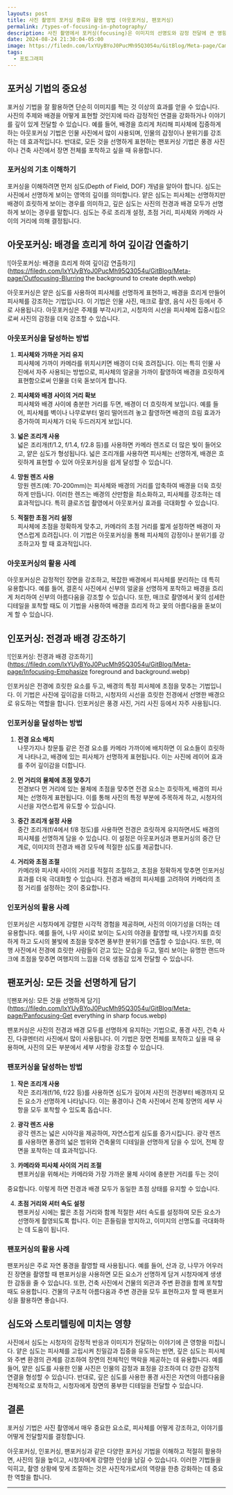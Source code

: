 ```yaml
---
layouts: post
title: 사진 촬영의 포커싱 종류와 활용 방법 (아웃포커싱, 팬포커싱)
permalink: /types-of-focusing-in-photography/
description: 사진 촬영에서 포커싱(focusing)은 이미지의 선명도와 감정 전달에 큰 영향을 미치는 중요한 요소입니다. 포커싱은 사진에서 어느 부분이 선명하게 보이고, 어느 부분이 흐릿하게 보일지를 결정합니다. 다양한 포커싱 기법을 이해하고 활용하면, 사진 작가는 사진의 주제를 더욱 강조하고, 시청자의 시선을 원하는 방향으로 유도할 수 있습니다. 이번 글에서는 아웃포커싱, 인포커싱, 팬포커싱이라는 세 가지 주요 포커싱 기법에 대해 자세히 알아보고, 이 기법들을 효과적으로 사용하는 방법을 소개하겠습니다.
date: 2024-08-24 21:30:04-05:00
image: https://filedn.com/lxYUyBYoJ0PucMh95Q3054u/GitBlog/Meta-page/Camera%20Focusing%20types%20and%20methods.webp
tags:
  - 포토그래피
---
```

## **포커싱 기법의 중요성**

포커싱 기법을 잘 활용하면 단순히 이미지를 찍는 것 이상의 효과를 얻을 수 있습니다. 사진의 주제와 배경을 어떻게 표현할 것인지에 따라 감정적인 연결을 강화하거나 이야기를 깊이 있게 전달할 수 있습니다. 예를 들어, 배경을 흐리게 처리해 피사체에 집중하게 하는 아웃포커싱 기법은 인물 사진에서 많이 사용되며, 인물의 감정이나 분위기를 강조하는 데 효과적입니다. 반대로, 모든 것을 선명하게 표현하는 팬포커싱 기법은 풍경 사진이나 건축 사진에서 장면 전체를 포착하고 싶을 때 유용합니다.

### **포커싱의 기초 이해하기**

포커싱을 이해하려면 먼저 심도(Depth of Field, DOF) 개념을 알아야 합니다. 심도는 사진에서 선명하게 보이는 영역의 깊이를 의미합니다. 얕은 심도는 피사체는 선명하지만 배경이 흐릿하게 보이는 경우를 의미하고, 깊은 심도는 사진의 전경과 배경 모두가 선명하게 보이는 경우를 말합니다. 심도는 주로 조리개 설정, 초점 거리, 피사체와 카메라 사이의 거리에 의해 결정됩니다.

## **아웃포커싱: 배경을 흐리게 하여 깊이감 연출하기**
![아웃포커싱: 배경을 흐리게 하여 깊이감 연출하기](https://filedn.com/lxYUyBYoJ0PucMh95Q3054u/GitBlog/Meta-page/Outfocusing-Blurring the background to create depth.webp)

아웃포커싱은 얕은 심도를 사용하여 피사체를 선명하게 표현하고, 배경을 흐리게 만들어 피사체를 강조하는 기법입니다. 이 기법은 인물 사진, 매크로 촬영, 음식 사진 등에서 주로 사용됩니다. 아웃포커싱은 주제를 부각시키고, 시청자의 시선을 피사체에 집중시킴으로써 사진의 감정을 더욱 강조할 수 있습니다.

### **아웃포커싱을 달성하는 방법**

1. **피사체와 가까운 거리 유지**  
   피사체에 가까이 카메라를 위치시키면 배경이 더욱 흐려집니다. 이는 특히 인물 사진에서 자주 사용되는 방법으로, 피사체의 얼굴을 가까이 촬영하여 배경을 흐릿하게 표현함으로써 인물을 더욱 돋보이게 합니다.

2. **피사체와 배경 사이의 거리 확보**  
   피사체와 배경 사이에 충분한 거리를 두면, 배경이 더 흐릿하게 보입니다. 예를 들어, 피사체를 벽이나 나무로부터 멀리 떨어뜨려 놓고 촬영하면 배경의 흐림 효과가 증가하여 피사체가 더욱 두드러지게 보입니다.

3. **넓은 조리개 사용**  
   넓은 조리개(f/1.2, f/1.4, f/2.8 등)를 사용하면 카메라 렌즈로 더 많은 빛이 들어오고, 얕은 심도가 형성됩니다. 넓은 조리개를 사용하면 피사체는 선명하게, 배경은 흐릿하게 표현할 수 있어 아웃포커싱을 쉽게 달성할 수 있습니다.

4. **망원 렌즈 사용**  
   망원 렌즈(예: 70-200mm)는 피사체와 배경의 거리를 압축하여 배경을 더욱 흐릿하게 만듭니다. 이러한 렌즈는 배경의 산만함을 최소화하고, 피사체를 강조하는 데 효과적입니다. 특히 클로즈업 촬영에서 아웃포커싱 효과를 극대화할 수 있습니다.

5. **적절한 초점 거리 설정**  
   피사체에 초점을 정확하게 맞추고, 카메라의 초점 거리를 짧게 설정하면 배경이 자연스럽게 흐려집니다. 이 기법은 아웃포커싱을 통해 피사체의 감정이나 분위기를 강조하고자 할 때 효과적입니다.

### **아웃포커싱의 활용 사례**

아웃포커싱은 감정적인 장면을 강조하고, 복잡한 배경에서 피사체를 분리하는 데 특히 유용합니다. 예를 들어, 결혼식 사진에서 신부의 얼굴을 선명하게 포착하고 배경을 흐리게 처리하여 신부의 아름다움을 강조할 수 있습니다. 또한, 매크로 촬영에서 꽃의 섬세한 디테일을 포착할 때도 이 기법을 사용하여 배경을 흐리게 하고 꽃의 아름다움을 돋보이게 할 수 있습니다.

## **인포커싱: 전경과 배경 강조하기**
![인포커싱: 전경과 배경 강조하기](https://filedn.com/lxYUyBYoJ0PucMh95Q3054u/GitBlog/Meta-page/Infocusing-Emphasize foreground and background.webp)

인포커싱은 전경에 흐릿한 요소를 두고, 배경의 특정 피사체에 초점을 맞추는 기법입니다. 이 기법은 사진에 깊이감을 더하고, 시청자의 시선을 흐릿한 전경에서 선명한 배경으로 유도하는 역할을 합니다. 인포커싱은 풍경 사진, 거리 사진 등에서 자주 사용됩니다.

### **인포커싱을 달성하는 방법**

1. **전경 요소 배치**  
   나뭇가지나 창문틀 같은 전경 요소를 카메라 가까이에 배치하면 이 요소들이 흐릿하게 나타나고, 배경에 있는 피사체가 선명하게 표현됩니다. 이는 사진에 레이어 효과를 주어 깊이감을 더합니다.

2. **먼 거리의 물체에 초점 맞추기**  
   전경보다 먼 거리에 있는 물체에 초점을 맞추면 전경 요소는 흐릿하게, 배경의 피사체는 선명하게 표현됩니다. 이를 통해 사진의 특정 부분에 주목하게 하고, 시청자의 시선을 자연스럽게 유도할 수 있습니다.

3. **중간 조리개 설정 사용**  
   중간 조리개(f/4에서 f/8 정도)를 사용하면 전경은 흐릿하게 유지하면서도 배경의 피사체를 선명하게 담을 수 있습니다. 이 설정은 아웃포커싱과 팬포커싱의 중간 단계로, 이미지의 전경과 배경 모두에 적절한 심도를 제공합니다.

4. **거리와 초점 조절**  
   카메라와 피사체 사이의 거리를 적절히 조절하고, 초점을 정확하게 맞추면 인포커싱 효과를 더욱 극대화할 수 있습니다. 전경과 배경의 피사체를 고려하여 카메라의 초점 거리를 설정하는 것이 중요합니다.

### **인포커싱의 활용 사례**

인포커싱은 시청자에게 강렬한 시각적 경험을 제공하며, 사진의 이야기성을 더하는 데 유용합니다. 예를 들어, 나무 사이로 보이는 도시의 야경을 촬영할 때, 나뭇가지를 흐릿하게 하고 도시의 불빛에 초점을 맞추면 풍부한 분위기를 연출할 수 있습니다. 또한, 여행 사진에서 전경에 흐릿한 사람들이 걷고 있는 모습을 두고, 멀리 보이는 유명한 랜드마크에 초점을 맞추면 여행지의 느낌을 더욱 생동감 있게 전달할 수 있습니다.

## **팬포커싱: 모든 것을 선명하게 담기**
![팬포커싱: 모든 것을 선명하게 담기](https://filedn.com/lxYUyBYoJ0PucMh95Q3054u/GitBlog/Meta-page/Panfocusing-Get everything in sharp focus.webp)

팬포커싱은 사진의 전경과 배경 모두를 선명하게 유지하는 기법으로, 풍경 사진, 건축 사진, 다큐멘터리 사진에서 많이 사용됩니다. 이 기법은 장면 전체를 포착하고 싶을 때 유용하며, 사진의 모든 부분에서 세부 사항을 강조할 수 있습니다.

### **팬포커싱을 달성하는 방법**

1. **작은 조리개 사용**  
   작은 조리개(f/16, f/22 등)를 사용하면 심도가 깊어져 사진의 전경부터 배경까지 모든 요소가 선명하게 나타납니다. 이는 풍경이나 건축 사진에서 전체 장면의 세부 사항을 모두 포착할 수 있도록 돕습니다.

2. **광각 렌즈 사용**  
   광각 렌즈는 넓은 시야각을 제공하여, 자연스럽게 심도를 증가시킵니다. 광각 렌즈를 사용하면 풍경의 넓은 범위와 건축물의 디테일을 선명하게 담을 수 있어, 전체 장면을 포착하는 데 효과적입니다.

3. **카메라와 피사체 사이의 거리 조절**  
   팬포커싱을 위해서는 카메라와 가장 가까운 물체 사이에 충분한 거리를 두는 것이

 중요합니다. 이렇게 하면 전경과 배경 모두가 동일한 초점 상태를 유지할 수 있습니다.

4. **초점 거리와 셔터 속도 설정**  
   팬포커싱 시에는 짧은 초점 거리와 함께 적절한 셔터 속도를 설정하여 모든 요소가 선명하게 촬영되도록 합니다. 이는 흔들림을 방지하고, 이미지의 선명도를 극대화하는 데 도움이 됩니다.

### **팬포커싱의 활용 사례**

팬포커싱은 주로 자연 풍경을 촬영할 때 사용됩니다. 예를 들어, 산과 강, 나무가 어우러진 장면을 촬영할 때 팬포커싱을 사용하면 모든 요소가 선명하게 담겨 시청자에게 생생한 감동을 줄 수 있습니다. 또한, 건축 사진에서 건물의 외관과 주변 환경을 함께 포착할 때도 유용합니다. 건물의 구조적 아름다움과 주변 경관을 모두 표현하고자 할 때 팬포커싱을 활용하면 좋습니다.

## **심도와 스토리텔링에 미치는 영향**

사진에서 심도는 시청자의 감정적 반응과 이미지가 전달하는 이야기에 큰 영향을 미칩니다. 얕은 심도는 피사체를 고립시켜 친밀감과 집중을 유도하는 반면, 깊은 심도는 피사체와 주변 환경의 관계를 강조하여 장면의 전체적인 맥락을 제공하는 데 유용합니다.
예를 들어, 얕은 심도를 사용한 인물 사진은 인물의 감정과 표정을 강조하여 더 강한 감정적 연결을 형성할 수 있습니다. 반대로, 깊은 심도를 사용한 풍경 사진은 자연의 아름다움을 전체적으로 포착하고, 시청자에게 장면의 풍부한 디테일을 전달할 수 있습니다.

## **결론**

포커싱 기법은 사진 촬영에서 매우 중요한 요소로, 피사체를 어떻게 강조하고, 이야기를 어떻게 전달할지를 결정합니다.

아웃포커싱, 인포커싱, 팬포커싱과 같은 다양한 포커싱 기법을 이해하고 적절히 활용하면, 사진의 질을 높이고, 시청자에게 강렬한 인상을 남길 수 있습니다. 이러한 기법들을 익히고, 촬영 상황에 맞게 조절하는 것은 사진작가로서의 역량을 한층 강화하는 데 중요한 역할을 합니다.

---
